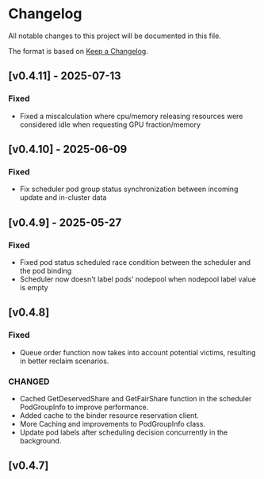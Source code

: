 # Changelog

All notable changes to this project will be documented in this file.

The format is based on [Keep a Changelog](https://keepachangelog.com/en/1.1.0/).

## [v0.4.11] - 2025-07-13

### Fixed
- Fixed a miscalculation where cpu/memory releasing resources were considered idle when requesting GPU fraction/memory

## [v0.4.10] - 2025-06-09

### Fixed
- Fix scheduler pod group status synchronization between incoming update and in-cluster data

## [v0.4.9] - 2025-05-27

### Fixed
- Fixed pod status scheduled race condition between the scheduler and the pod binding
- Scheduler now doesn't label pods' nodepool when nodepool label value is empty

## [v0.4.8]

### Fixed
- Queue order function now takes into account potential victims, resulting in better reclaim scenarios.

### CHANGED
- Cached GetDeservedShare and GetFairShare function in the scheduler PodGroupInfo to improve performance.
- Added cache to the binder resource reservation client.
- More Caching and improvements to PodGroupInfo class.
- Update pod labels after scheduling decision concurrently in the background.

## [v0.4.7]
